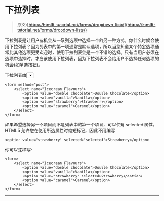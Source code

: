 # 下拉列表

> 原文:[https://html5-tutorial.net/forms/dropdown-lists/](https://html5-tutorial.net/forms/dropdown-lists/)

下拉列表是让用户有机会从一系列选项中选择一个的另一种方式。你什么时候会使用下拉列表？因为列表中的第一项通常是默认选项，所以当您知道某个特定选项通常比其他选项更受欢迎时，使用下拉列表会是一个不错的选择。只有当用户必须在选项中选择时，才应该使用下拉列表，因为下拉列表不会给用户不选择任何选项的机会(如单选按钮)。

下拉列表由<select>元素定义，发送给您的值(通过电子邮件或您的数据库)由 value 属性定义。</select>

```
<form method="post">
	<select name="Icecream Flavours">
		<option value="double chocolate">Double Chocolate</option>
		<option value="vanilla">Vanilla</option>
		<option value="strawberry">Strawberry</option>
		<option value="caramel">Caramel</option>
	</select>
</form>
```

如果希望选择另一个项目而不是列表中的第一个项目，可以使用 selected 属性。HTML5 允许您在使用所选属性时缩短标记，因此不用编写

```
<option value="strawberry" selected="selected">Strawberry</option>
```

你可以这样写:

<input type="hidden" name="IL_IN_ARTICLE">

```
<form>
	<select name="Icecream Flavours">
		<option value="double chocolate">Double Chocolate</option>
		<option value="vanilla">Vanilla</option>
		<option value="strawberry" selected>Strawberry</option>
		<option value="caramel">Caramel</option>
	</select>
</form>
```

* * *